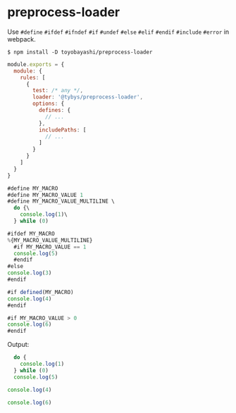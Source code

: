 # preprocess-loader

Use `#define` `#ifdef` `#ifndef` `#if` `#undef` `#else` `#elif` `#endif` `#include` `#error` in webpack.

```
$ npm install -D toyobayashi/preprocess-loader
```

``` js
module.exports = {
  module: {
    rules: [
      {
        test: /* any */,
        loader: '@tybys/preprocess-loader',
        options: {
          defines: {
            // ...
          },
          includePaths: [
            // ...
          ]
        }
      }
    ]
  }
}
```

``` js
#define MY_MACRO
#define MY_MACRO_VALUE 1
#define MY_MACRO_VALUE_MULTILINE \
  do {\
    console.log(1)\
  } while (0)

#ifdef MY_MACRO
%{MY_MACRO_VALUE_MULTILINE}
  #if MY_MACRO_VALUE == 1
  console.log(5)
  #endif
#else
console.log(3)
#endif

#if defined(MY_MACRO)
console.log(4)
#endif

#if MY_MACRO_VALUE > 0
console.log(6)
#endif
```

Output:

``` js
  do {
    console.log(1)
  } while (0)
  console.log(5)

console.log(4)

console.log(6)
```
